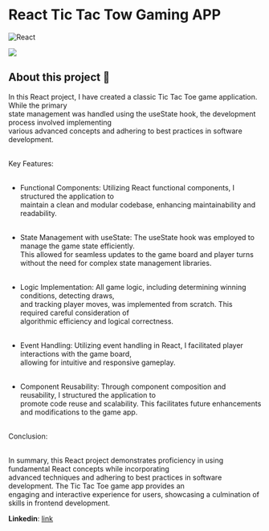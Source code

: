 # React Tic Tac Tow Gaming APP
![React](https://img.shields.io/badge/react-%2320232a.svg?style=for-the-badge&logo=react&logoColor=%2361DAFB)

<img src="https://i.imgur.com/0srXN1e.png">

## About this project 📌
In this React project, I have created a classic Tic Tac Toe game application. While the primary <br>
state management was handled using the useState hook, the development process involved implementing <br>
various advanced concepts and adhering to best practices in software development. <br><br>

Key Features:<br><br>

- Functional Components: Utilizing React functional components, I structured the application to <br>
maintain a clean and modular codebase, enhancing maintainability and readability.<br><br>

- State Management with useState: The useState hook was employed to manage the game state efficiently. <br>
This allowed for seamless updates to the game board and player turns without the need for complex state management libraries.<br><br>

- Logic Implementation: All game logic, including determining winning conditions, detecting draws, <br>
and tracking player moves, was implemented from scratch. This required careful consideration of <br>
algorithmic efficiency and logical correctness.<br><br>

- Event Handling: Utilizing event handling in React, I facilitated player interactions with the game board, <br>
allowing for intuitive and responsive gameplay.<br><br>

- Component Reusability: Through component composition and reusability, I structured the application to <br>
promote code reuse and scalability. This facilitates future enhancements and modifications to the game app.<br><br>

Conclusion:<br><br>

In summary, this React project demonstrates proficiency in using fundamental React concepts while incorporating <br>
advanced techniques and adhering to best practices in software development. The Tic Tac Toe game app provides an<br>
engaging and interactive experience for users, showcasing a culmination of skills in frontend development.<br>

**Linkedin**:
<a href="https://www.linkedin.com/in/matheus-bellucio-195036243/">link</a>

